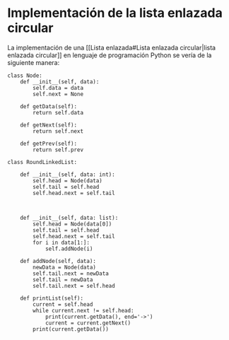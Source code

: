 # Implementación de la lista enlazada circular
La implementación de una [[Lista enlazada#Lista enlazada circular|lista enlazada circular]] en lenguaje de programación Python se vería de la siguiente manera:

	class Node:
	    def __init__(self, data):
	        self.data = data
	        self.next = None
	
	    def getData(self):
	        return self.data
	
	    def getNext(self):
	        return self.next
	
	    def getPrev(self):
	        return self.prev
	
	class RoundLinkedList:
	
	    def __init__(self, data: int):
	        self.head = Node(data)
	        self.tail = self.head
	        self.head.next = self.tail
	
	  
	
	    def __init__(self, data: list):
	        self.head = Node(data[0])
	        self.tail = self.head
	        self.head.next = self.tail
	        for i in data[1:]:
	            self.addNode(i)
	
	    def addNode(self, data):
	        newData = Node(data)
	        self.tail.next = newData
	        self.tail = newData
	        self.tail.next = self.head
	  
	    def printList(self):
	        current = self.head
	        while current.next != self.head:
	            print(current.getData(), end='->')
	            current = current.getNext()
	        print(current.getData())